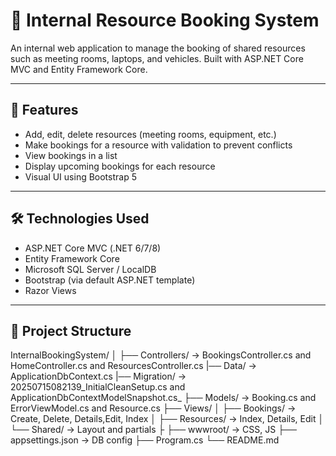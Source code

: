 ﻿# 📅 Internal Resource Booking System

An internal web application to manage the booking of shared resources such as meeting rooms, laptops, and vehicles. Built with ASP.NET Core MVC and Entity Framework Core.

---

## 🚀 Features

- Add, edit, delete resources (meeting rooms, equipment, etc.)
- Make bookings for a resource with validation to prevent conflicts
- View bookings in a list
- Display upcoming bookings for each resource
- Visual UI using Bootstrap 5

---

## 🛠 Technologies Used

- ASP.NET Core MVC (.NET 6/7/8)
- Entity Framework Core
- Microsoft SQL Server / LocalDB
- Bootstrap (via default ASP.NET template)
- Razor Views

---

## 📁 Project Structure

InternalBookingSystem/
│
├── Controllers/         → BookingsController.cs and HomeController.cs and ResourcesController.cs
|── Data/                → ApplicationDbContext.cs
|── Migration/           → 20250715082139_InitialCleanSetup.cs and ApplicationDbContextModelSnapshot.cs_
├── Models/              → Booking.cs and ErrorViewModel.cs and Resource.cs
├── Views/
│   ├── Bookings/        → Create,  Delete, Details,Edit, Index
│   ├── Resources/       → Index, Details, Edit
│   └── Shared/          → Layout and partials
├
├── wwwroot/             → CSS, JS
├── appsettings.json     → DB config
├── Program.cs
└── README.md

